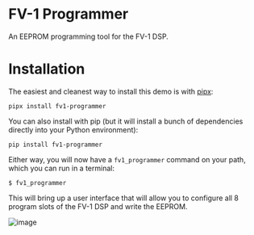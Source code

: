 # FV-1 Programmer

An EEPROM programming tool for the FV-1 DSP.

# Installation

The easiest and cleanest way to install this demo is with [pipx](https://pypa.github.io/pipx/):

`pipx install fv1-programmer`

You can also install with pip (but it will install a bunch of dependencies directly into your Python environment):

`pip install fv1-programmer`

Either way, you will now have a `fv1_programmer` command on your path, which you can run in a terminal:

```
$ fv1_programmer
```

This will bring up a user interface that will allow you to configure all 8 program slots of the FV-1 DSP and write the EEPROM.

![image](https://github.com/audiofab/fv1_programmer/assets/1384978/36d8e9b9-4fe6-4cc4-b7b3-194910aaff97)
